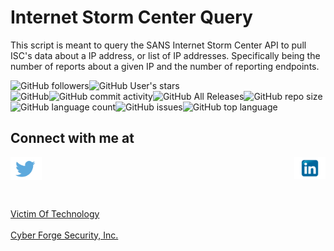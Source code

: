 # Internet Storm Center Query

This script is meant to query the SANS Internet Storm Center API to pull ISC's data about a IP address, or list of IP addresses.
Specifically being the number of reports about a given IP and the number of reporting endpoints.

<img alt="GitHub followers" src="https://img.shields.io/github/followers/loganflook?style=social"><img alt="GitHub User's stars" src="https://img.shields.io/github/stars/loganflook?style=social"><BR /><img alt="GitHub" src="https://img.shields.io/github/license/loganflook/InternetStormCenterQuery"><img alt="GitHub commit activity" src="https://img.shields.io/github/commit-activity/m/loganflook/InternetStormCenterQuery"><img alt="GitHub All Releases" src="https://img.shields.io/github/downloads/loganflook/InternetStormCenterQuery/total"><img alt="GitHub repo size" src="https://img.shields.io/github/repo-size/loganflook/InternetStormCenterQuery"><img alt="GitHub language count" src="https://img.shields.io/github/languages/count/loganflook/InternetStormCenterQuery"><img alt="GitHub issues" src="https://img.shields.io/github/issues/loganflook/InternetStormCenterQuery"><img alt="GitHub top language" src="https://img.shields.io/github/languages/top/loganflook/InternetStormCenterQuery">

## Connect with me at

<a href="https://twitter.com/HMInfoSecViking?ref_src=twsrc%5Etfw"><IMG SRC="https://github.com/bvoris/bvoris/blob/master/twitter.jpg" WIDTH=10% HEIGHT=10% ALIGN=LEFT></a>

<a href="https://www.linkedin.com/in/brad-voris" target="_blank"><IMG SRC="https://github.com/bvoris/bvoris/blob/master/linkedin.png" WIDTH=10% HEIGHT=4% ALIGN=RIGHT></a>

<BR /><BR />
<BR /><BR />

<A HREF="https://www.victimoftechnology.com">Victim Of Technology<A />
<BR /><BR />
<A HREF="https://www.cyberforgesecurity.com">Cyber Forge Security, Inc.<A />
<BR /><BR />